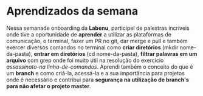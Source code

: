 # Aprendizados da semana

Nessa semanade onboarding da **Labenu**, participei de palestras incríveis onde tive a oportunidade de **aprender** a utilizar as plataformas de comunicação, o terminal, fazer um PR no git, dar merge e pull e também exercer diversos comandos no terminal como **criar diretórios** (mkdir nome-da-pasta),
**entrar em diretórios** (cd nome-da-pasta),
**filtrar palavras em um arquivo** com grep onde foi muito útil na resolução do exercício *assassinato-na linha-de-comandos*.
Aprendi também o conceito do que é um **branch** e como criá-la, acessá-la e a sua importância para projetos onde é necessário e contribui para **segurança na utilização de branch's para não afetar o projeto master**.